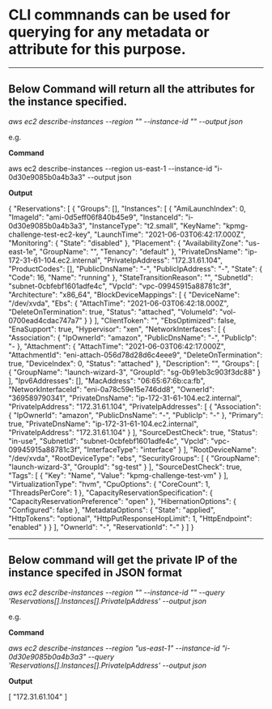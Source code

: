 # CLI commnands can be used for querying for any metadata or attribute for this purpose.
-------
## Below Command will return all the attributes for the instance specified.


_aws ec2 describe-instances --region "<region-name>"  --instance-id "<instance-id>" --output json_

e.g.

**Command**

aws ec2 describe-instances --region us-east-1  --instance-id "i-0d30e9085b0a4b3a3" --output json

**Output**


{
    "Reservations": [
        {
            "Groups": [],
            "Instances": [
                {
                    "AmiLaunchIndex": 0,
                    "ImageId": "ami-0d5eff06f840b45e9",
                    "InstanceId": "i-0d30e9085b0a4b3a3",
                    "InstanceType": "t2.small",
                    "KeyName": "kpmg-challenge-test-ec2-key",
                    "LaunchTime": "2021-06-03T06:42:17.000Z",
                    "Monitoring": {
                        "State": "disabled"
                    },
                    "Placement": {
                        "AvailabilityZone": "us-east-1e",
                        "GroupName": "",
                        "Tenancy": "default"
                    },
                    "PrivateDnsName": "ip-172-31-61-104.ec2.internal",
                    "PrivateIpAddress": "172.31.61.104",
                    "ProductCodes": [],
                    "PublicDnsName": "-",
                    "PublicIpAddress": "-",
                    "State": {
                        "Code": 16,
                        "Name": "running"
                    },
                    "StateTransitionReason": "",
                    "SubnetId": "subnet-0cbfebf1601adfe4c",
                    "VpcId": "vpc-09945915a88781c3f",
                    "Architecture": "x86_64",
                    "BlockDeviceMappings": [
                        {
                            "DeviceName": "/dev/xvda",
                            "Ebs": {
                                "AttachTime": "2021-06-03T06:42:18.000Z",
                                "DeleteOnTermination": true,
                                "Status": "attached",
                                "VolumeId": "vol-0700ead4cdac747a7"
                            }
                        }
                    ],
                    "ClientToken": "",
                    "EbsOptimized": false,
                    "EnaSupport": true,
                    "Hypervisor": "xen",
                    "NetworkInterfaces": [
                        {
                            "Association": {
                                "IpOwnerId": "amazon",
                                "PublicDnsName": "-",
                                "PublicIp": "-
                            },
                            "Attachment": {
                                "AttachTime": "2021-06-03T06:42:17.000Z",
                                "AttachmentId": "eni-attach-056d78d28d6c4eee9",
                                "DeleteOnTermination": true,
                                "DeviceIndex": 0,
                                "Status": "attached"
                            },
                            "Description": "",
                            "Groups": [
                                {
                                    "GroupName": "launch-wizard-3",
                                    "GroupId": "sg-0b91eb3c903f3dc88"
                                }
                            ],
                            "Ipv6Addresses": [],
                            "MacAddress": "06:65:67:6b:ca:fb",
                            "NetworkInterfaceId": "eni-0a78c59e15e746dd8",
                            "OwnerId": "369589790341",
                            "PrivateDnsName": "ip-172-31-61-104.ec2.internal",
                            "PrivateIpAddress": "172.31.61.104",
                            "PrivateIpAddresses": [
                                {
                                    "Association": {
                                        "IpOwnerId": "amazon",
                                        "PublicDnsName": "-",
                                        "PublicIp": "-"
                                    },
                                    "Primary": true,
                                    "PrivateDnsName": "ip-172-31-61-104.ec2.internal",
                                    "PrivateIpAddress": "172.31.61.104"
                                }
                            ],
                            "SourceDestCheck": true,
                            "Status": "in-use",
                            "SubnetId": "subnet-0cbfebf1601adfe4c",
                            "VpcId": "vpc-09945915a88781c3f",
                            "InterfaceType": "interface"
                        }
                    ],
                    "RootDeviceName": "/dev/xvda",
                    "RootDeviceType": "ebs",
                    "SecurityGroups": [
                        {
                            "GroupName": "launch-wizard-3",
                            "GroupId": "sg-test"
                        }
                    ],
                    "SourceDestCheck": true,
                    "Tags": [
                        {
                            "Key": "Name",
                            "Value": "kpmg-challenge-test-vm"
                        }
                    ],
                    "VirtualizationType": "hvm",
                    "CpuOptions": {
                        "CoreCount": 1,
                        "ThreadsPerCore": 1
                    },
                    "CapacityReservationSpecification": {
                        "CapacityReservationPreference": "open"
                    },
                    "HibernationOptions": {
                        "Configured": false
                    },
                    "MetadataOptions": {
                        "State": "applied",
                        "HttpTokens": "optional",
                        "HttpPutResponseHopLimit": 1,
                        "HttpEndpoint": "enabled"
                    }
                }
            ],
            "OwnerId": "-",
            "ReservationId": "-"
        }
    ]
}

----
## Below command will get the private IP of the instance specifed in JSON format

_aws ec2 describe-instances --region "<region-name>"  --instance-id "<instance-id>" --query 'Reservations[].Instances[].PrivateIpAddress' --output json_


e.g.

**Command**


_aws ec2 describe-instances --region "us-east-1"  --instance-id "i-0d30e9085b0a4b3a3" --query 'Reservations[].Instances[].PrivateIpAddress' --output json_

**Output**

[
    "172.31.61.104"
]